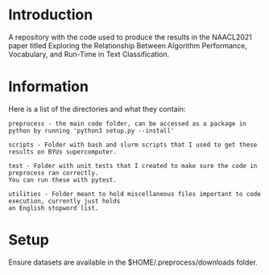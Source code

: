 # Introduction
A repository with the code used to produce the results in the NAACL2021 paper titled Exploring the Relationship Between Algorithm Performance, Vocabulary, and Run-Time in Text Classification.

# Information
Here is a list of the directories and what they contain:

    preprocess - the main code folder, can be accessed as a package in python by running 'python3 setup.py --install'

    scripts - Folder with bash and slurm scripts that I used to get these results on BYUs supercomputer.

    test - Folder with unit tests that I created to make sure the code in preprocess ran correctly.
    You can run these with pytest.

    utilities - Folder meant to hold miscellaneous files important to code execution, currently just holds
    an English stopword list.

# Setup
Ensure datasets are available in the $HOME/.preprocess/downloads folder.
